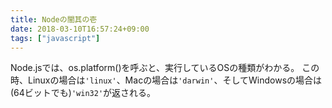 ```yaml
---
title: Nodeの闇其の壱
date: 2018-03-10T16:57:24+09:00
tags: ["javascript"]
---
```


Node.jsでは、os.platform()を呼ぶと、実行しているOSの種類がわかる。
この時、Linuxの場合は`'linux'`、Macの場合は`'darwin'`、そしてWindowsの場合は(64ビットでも)`'win32'`が返される。